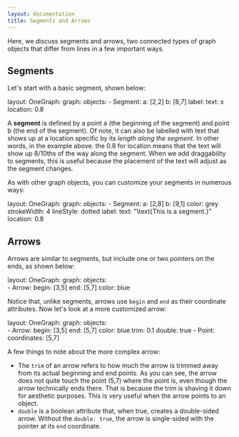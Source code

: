 ```yaml
---
layout: documentation
title: Segments and Arrows
---
```


Here, we discuss segments and arrows, two connected types of graph objects that differ from lines in a few important ways. 

## Segments

Let's start with a basic segment, shown below: 

<div width="500" height="400" class="codePreview">


layout:
  OneGraph:
    graph:
      objects:
      - Segment:
          a: [2,2]
          b: [8,7]
          label:
            text: x
            location: 0.8

</div>

A **segment** is defined by a point a (the beginning of the segment) and point b (the end of the segment). Of note, it can also be labelled with text that shows up at a location specific by its _length along the segment_. In other words, in the example above. the 0.8 for location means that the text will show up 8/10ths of the way along the segment. When we add draggability to segments, this is useful because the placement of the text will adjust as the segment changes. 

As with other graph objects, you can customize your segments in numerous ways: 

<div width="500" height="400" class="codePreview">


layout:
  OneGraph:
    graph:
      objects:
      - Segment:
          a: [2,8]
          b: [9,1]
          color: grey
          strokeWidth: 4
          lineStyle: dotted
          label:
            text: "\\text{This is a segment.}"
            location: 0.8

</div>

## Arrows

Arrows are similar to segments, but include one or two pointers on the ends, as shown below: 

<div width="500" height="400" class="codePreview">

layout:
  OneGraph:
    graph:
      objects:     
      - Arrow:
          begin: [3,5]
          end: [5,7]
          color: blue
          
          
</div>

Notice that, unlike segments, arrows use `begin` and `end` as their coordinate attributes. Now let's look at a more customized arrow: 

<div width="500" height="400" class="codePreview">

layout:
  OneGraph:
    graph:
      objects:     
      - Arrow:
          begin: [3,5]
          end: [5,7]
          color: blue
          trim: 0.1
          double: true
      - Point: 
          coordinates: [5,7]
          
</div>

A few things to note about the more complex arrow: 
* The `trim` of an arrow refers to how much the arrow is trimmed away from its actual beginning and end points. As you can see, the arrow does not quite touch the point (5,7) where the point is, even though the arrow technically ends there. That is because the trim is shaving it down for aesthetic purposes. This is very useful when the arrow points to an object. 
* `double` is a boolean attribute that, when true, creates a double-sided arrow. Without the `double: true`, the arrow is single-sided with the pointer at its `end` coordinate. 

